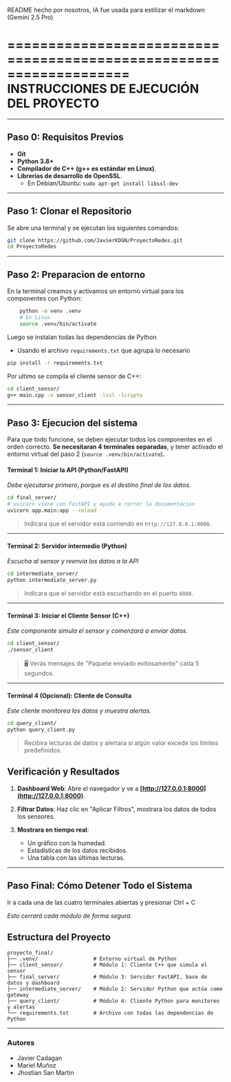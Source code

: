 README hecho por nosotros, IA fue usada para estilizar el markdown (Gemini 2.5 Pro) 

===================================================================
                INSTRUCCIONES DE EJECUCIÓN DEL PROYECTO
===================================================================
-------------------------------------------------------------------
Paso 0: Requisitos Previos
-------------------------------------------------------------------


* **Git**
* **Python 3.8+**
* **Compilador de C++ (g++ es estándar en Linux)**.
* **Librerías de desarrollo de OpenSSL**.
   - En Debian/Ubuntu: `sudo apt-get install libssl-dev`

-------------------------------------------------------------------
Paso 1: Clonar el Repositorio
-------------------------------------------------------------------

Se abre una terminal y se ejecutan los siguientes comandos:

```bash
git clone https://github.com/JavierKDGN/ProyectoRedes.git
cd ProyectoRedes
```

-------------------------------------------------------------------
Paso 2: Preparacion de entorno
-------------------------------------------------------------------
En la terminal creamos y activamos un entorno virtual para los componentes con Python:
```bash
    python -m venv .venv
    # En Linux
    source .venv/bin/activate
```

Luego se instalan todas las dependencias de Python
* Usando el archivo `requirements.txt` que agrupa lo necesario
```bash
pip install -r requirements.txt
```

Por ultimo se compila el cliente sensor de C++:
```bash
cd client_sensor/
g++ main.cpp -o sensor_client -lssl -lcrypto
``` 

-------------------------------------------------------------------
Paso 3: Ejecucion del sistema
-------------------------------------------------------------------

Para que todo funcione, se deben ejecutar todos los componentes en el orden correcto. **Se necesitaran 4 terminales separadas**, y tener activado el entorno virtual del paso 2 (`source .venv/bin/activate`).

#### **Terminal 1: Iniciar la API (Python/FastAPI)**
*Debe ejecutarse primero, porque es el destino final de los datos.*

```bash
cd final_server/
# uvicorn viene con FastAPI y ayuda a correr la documentacion
uvicorn app.main:app --reload
```
> Indicara que el servidor esta corriendo en `http://127.0.0.1:8000`.

---

#### **Terminal 2: Servidor intermedio (Python)**
*Escucha al sensor y reenvia los datos a la API*

```bash
cd intermediate_server/
python intermediate_server.py
```
> Indicara que el servidor está escuchando en el puerto `8080`.

---

#### **Terminal 3: Iniciar el Cliente Sensor (C++)**
*Este componente simula el sensor y comenzará a enviar datos.*

```bash
cd client_sensor/
./sensor_client
```
> 🖥️ Verás mensajes de "Paquete enviado exitosamente" cada 5 segundos.

---

#### **Terminal 4 (Opcional): Cliente de Consulta**
*Este cliente monitorea los datos y muestra alertas.*

```bash
cd query_client/
python query_client.py
```
> Recibira lecturas de datos y alertara si algún valor excede los límites predefinidos.

## Verificación y Resultados

1.  **Dashboard Web**: Abre el navegador y ve a **[http://127.0.0.1:8000](http://127.0.0.1:8000)**.
2.  **Filtrar Datos**: Haz clic en "Aplicar Filtros", mostrara los datos de todos los sensores.

3. **Mostrara en tiempo real**:
    *   Un gráfico con la humedad.
    *   Estadísticas de los datos recibidos.
    *   Una tabla con las últimas lecturas.


-------------------------------------------------------------------
Paso Final: Cómo Detener Todo el Sistema
-------------------------------------------------------------------

Ir a cada una de las cuatro terminales abiertas y presionar Ctrl + C

*Esto cerrará cada módulo de forma segura.*


## Estructura del Proyecto
```
proyecto_final/
├── .venv/                  # Entorno virtual de Python
├── client_sensor/          # Módulo 1: Cliente C++ que simula el sensor
├── final_server/           # Módulo 3: Servidor FastAPI, base de datos y dashboard
├── intermediate_server/    # Módulo 2: Servidor Python que actúa como gateway
├── query_client/           # Módulo 4: Cliente Python para monitoreo y alertas
└── requirements.txt        # Archivo con todas las dependencias de Python
```

---
### Autores
*   Javier Cadagan
*   Mariel Muñoz
*   Jhostian San Martin

